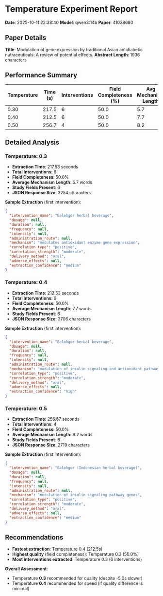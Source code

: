 # Temperature Experiment Report

**Date**: 2025-10-11 22:38:40
**Model**: qwen3:14b
**Paper**: 41038680

## Paper Details
**Title**: Modulation of gene expression by traditional Asian antidiabetic nutraceuticals: A review of potential effects.
**Abstract Length**: 1936 characters

## Performance Summary

| Temperature | Time (s) | Interventions | Field Completeness (%) | Avg Mechanism Length | Study Fields | JSON Size |
|-------------|----------|---------------|------------------------|----------------------|--------------|-----------|
| 0.30 | 217.5 | 6 | 50.0 | 5.7 | 6 | 3254 |
| 0.40 | 212.5 | 6 | 50.0 | 7.7 | 6 | 3706 |
| 0.50 | 256.7 | 4 | 50.0 | 8.2 | 6 | 2719 |

## Detailed Analysis

### Temperature: 0.3
- **Extraction Time**: 217.53 seconds
- **Total Interventions**: 6
- **Field Completeness**: 50.0%
- **Average Mechanism Length**: 5.7 words
- **Study Fields Present**: 6
- **JSON Response Size**: 3254 characters

**Sample Extraction** (first intervention):
```json
{
  "intervention_name": "Galohgor herbal beverage",
  "dosage": null,
  "duration": null,
  "frequency": null,
  "intensity": null,
  "administration_route": null,
  "mechanism": "modulates antioxidant enzyme gene expression",
  "correlation_type": "positive",
  "correlation_strength": "moderate",
  "delivery_method": "oral",
  "adverse_effects": null,
  "extraction_confidence": "medium"
}
```

### Temperature: 0.4
- **Extraction Time**: 212.53 seconds
- **Total Interventions**: 6
- **Field Completeness**: 50.0%
- **Average Mechanism Length**: 7.7 words
- **Study Fields Present**: 6
- **JSON Response Size**: 3706 characters

**Sample Extraction** (first intervention):
```json
{
  "intervention_name": "Galohgor herbal beverage",
  "dosage": null,
  "duration": null,
  "frequency": null,
  "intensity": null,
  "administration_route": null,
  "mechanism": "modulation of insulin signaling and antioxidant pathways",
  "correlation_type": "positive",
  "correlation_strength": "moderate",
  "delivery_method": "oral",
  "adverse_effects": null,
  "extraction_confidence": "high"
}
```

### Temperature: 0.5
- **Extraction Time**: 256.67 seconds
- **Total Interventions**: 4
- **Field Completeness**: 50.0%
- **Average Mechanism Length**: 8.2 words
- **Study Fields Present**: 6
- **JSON Response Size**: 2719 characters

**Sample Extraction** (first intervention):
```json
{
  "intervention_name": "Galohgor (Indonesian herbal beverage)",
  "dosage": null,
  "duration": null,
  "frequency": null,
  "intensity": null,
  "administration_route": null,
  "mechanism": "modulation of insulin signaling pathway genes",
  "correlation_type": "positive",
  "correlation_strength": "moderate",
  "delivery_method": "oral",
  "adverse_effects": null,
  "extraction_confidence": "medium"
}
```

## Recommendations

- **Fastest extraction**: Temperature 0.4 (212.5s)
- **Highest quality** (field completeness): Temperature 0.3 (50.0%)
- **Most interventions extracted**: Temperature 0.3 (6 interventions)

**Overall Assessment**:
- Temperature **0.3** recommended for quality (despite -5.0s slower)
- Temperature **0.4** recommended for speed (if quality difference is minimal)